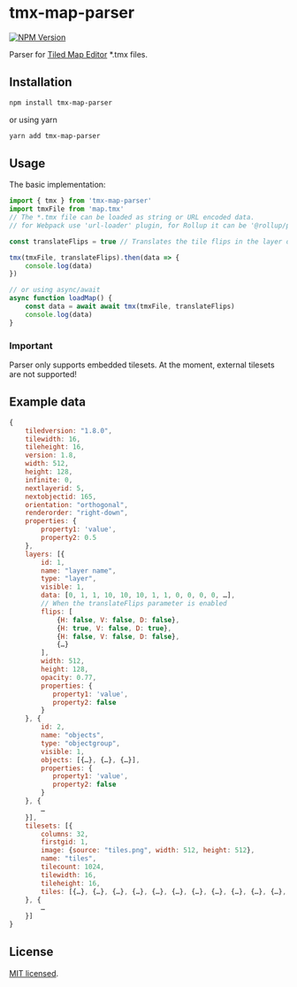 # tmx-map-parser

[![NPM Version](https://img.shields.io/npm/v/tmx-map-parser.svg?style=flat)](https://www.npmjs.org/package/tmx-map-parser)

Parser for [Tiled Map Editor](http://www.mapeditor.org/) \*.tmx files.

## Installation

```sh
npm install tmx-map-parser
```

or using yarn

```sh
yarn add tmx-map-parser
```

## Usage

The basic implementation:

```js
import { tmx } from 'tmx-map-parser'
import tmxFile from 'map.tmx'
// The *.tmx file can be loaded as string or URL encoded data.
// for Webpack use 'url-loader' plugin, for Rollup it can be '@rollup/plugin-url'

const translateFlips = true // Translates the tile flips in the layer data (default false)

tmx(tmxFile, translateFlips).then(data => {
    console.log(data)
})

// or using async/await
async function loadMap() {
    const data = await await tmx(tmxFile, translateFlips)
    console.log(data)
}
```

### Important

Parser only supports embedded tilesets. At the moment, external tilesets are not supported!

## Example data

```js
{
    tiledversion: "1.8.0",
    tilewidth: 16,
    tileheight: 16,
    version: 1.8,
    width: 512,
    height: 128,
    infinite: 0,
    nextlayerid: 5,
    nextobjectid: 165,
    orientation: "orthogonal",
    renderorder: "right-down",
    properties: {
        property1: 'value',
        property2: 0.5
    },
    layers: [{
        id: 1,
        name: "layer name",
        type: "layer",
        visible: 1,
        data: [0, 1, 1, 10, 10, 10, 1, 1, 0, 0, 0, 0, …],
        // When the translateFlips parameter is enabled
        flips: [
            {H: false, V: false, D: false},
            {H: true, V: false, D: true},
            {H: false, V: false, D: false},
            {…}
        ],
        width: 512,
        height: 128,
        opacity: 0.77,
        properties: {
           property1: 'value',
           property2: false
        }
    }, {
        id: 2,
        name: "objects",
        type: "objectgroup",
        visible: 1,
        objects: [{…}, {…}, {…}],
        properties: {
           property1: 'value',
           property2: false
        }
    }, {
        …
    }],
    tilesets: [{
        columns: 32,
        firstgid: 1,
        image: {source: "tiles.png", width: 512, height: 512},
        name: "tiles",
        tilecount: 1024,
        tilewidth: 16,
        tileheight: 16,
        tiles: [{…}, {…}, {…}, {…}, {…}, {…}, {…}, {…}, {…}, {…}, {…}, {…}]
    }, {
        …
    }]
}
```

## License

[MIT licensed](./LICENSE).
